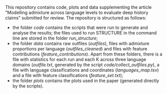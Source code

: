 This repository contains code, plots and data supplementing the article "Modelling admixture across language levels to evaluate deep history claims" submitted for review.
The repository is structured as follows:
- the folder _code_ contains the scripts that were run to generate and analyse the results; the files used to run STRUCTURE in the command line are stored in the folder _run_structure_;
- the folder _data_ contains raw outfiles (_outfiles_), files with admixture proportions per language (_outfiles_cleaned_)  and files with feature contributions (_feature_contributions_). Apart from these folders, there is a file with statistics for each run and each K across three language domains (_outfile.txt_, generated by the script _code/collect_outfiles.py_), a file with language classifications and coordinates (_languages_map.tsv_) and a file with feature classifications (_feature_set.txt_);
- the folder _plots_ contains the plots used in the paper (generated directly by the scripts).
